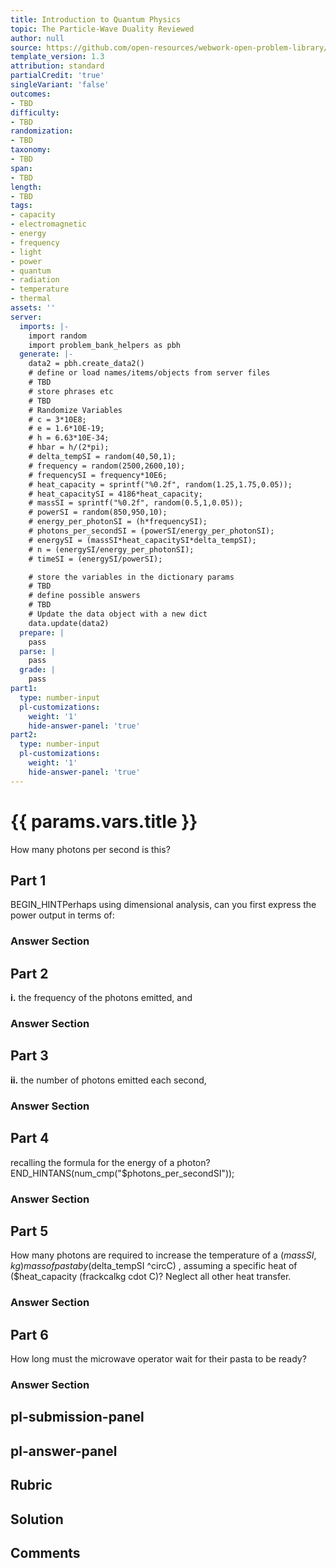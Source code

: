 ```yaml
---
title: Introduction to Quantum Physics
topic: The Particle-Wave Duality Reviewed
author: null
source: https://github.com/open-resources/webwork-open-problem-library/tree/master/Contrib/BrockPhysics/College_Physics_Urone/29.Introduction_to_Quantum_Physics/29-08.The_Particle_Wave_Duality_Reviewed/NU_U17_29_08_004.pg
template_version: 1.3
attribution: standard
partialCredit: 'true'
singleVariant: 'false'
outcomes:
- TBD
difficulty:
- TBD
randomization:
- TBD
taxonomy:
- TBD
span:
- TBD
length:
- TBD
tags:
- capacity
- electromagnetic
- energy
- frequency
- light
- power
- quantum
- radiation
- temperature
- thermal
assets: ''
server:
  imports: |-
    import random
    import problem_bank_helpers as pbh
  generate: |-
    data2 = pbh.create_data2()
    # define or load names/items/objects from server files
    # TBD
    # store phrases etc
    # TBD
    # Randomize Variables
    # c = 3*10E8;
    # e = 1.6*10E-19;
    # h = 6.63*10E-34;
    # hbar = h/(2*pi);
    # delta_tempSI = random(40,50,1);
    # frequency = random(2500,2600,10);
    # frequencySI = frequency*10E6;
    # heat_capacity = sprintf("%0.2f", random(1.25,1.75,0.05));
    # heat_capacitySI = 4186*heat_capacity;
    # massSI = sprintf("%0.2f", random(0.5,1,0.05));
    # powerSI = random(850,950,10);
    # energy_per_photonSI = (h*frequencySI);
    # photons_per_secondSI = (powerSI/energy_per_photonSI);
    # energySI = (massSI*heat_capacitySI*delta_tempSI);
    # n = (energySI/energy_per_photonSI);
    # timeSI = (energySI/powerSI);

    # store the variables in the dictionary params
    # TBD
    # define possible answers
    # TBD
    # Update the data object with a new dict
    data.update(data2)
  prepare: |
    pass
  parse: |
    pass
  grade: |
    pass
part1:
  type: number-input
  pl-customizations:
    weight: '1'
    hide-answer-panel: 'true'
part2:
  type: number-input
  pl-customizations:
    weight: '1'
    hide-answer-panel: 'true'
---
```


# {{ params.vars.title }} 


How many photons per second is this?

## Part 1 
BEGIN_HINTPerhaps using dimensional analysis, can you first express the power output in terms of: 


 ### Answer Section

## Part 2 
<b>i.</b> the frequency of the photons emitted, and 


 ### Answer Section

## Part 3 
<b>ii.</b> the number of photons emitted each second, 


 ### Answer Section

## Part 4 
recalling the formula for the energy of a photon?END_HINTANS(num_cmp("$photons_per_secondSI")); 


 ### Answer Section

## Part 5 
How many photons are required to increase the temperature of a ($massSI , kg) mass of pasta by ($delta_tempSI ^circC) , assuming a specific heat of ($heat_capacity (frackcalkg cdot C)? Neglect all other heat transfer. 


 ### Answer Section

## Part 6 
How long must the microwave operator wait for their pasta to be ready? 


 ### Answer Section


## pl-submission-panel 


## pl-answer-panel 


## Rubric 


## Solution 


## Comments 


